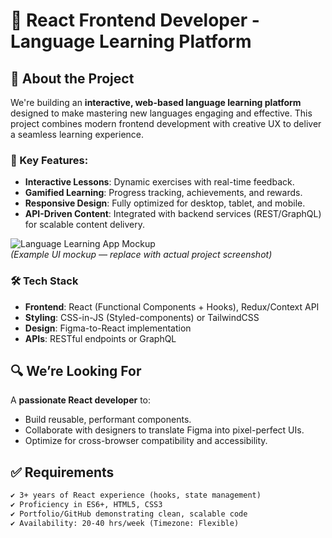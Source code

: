 # 🚀 React Frontend Developer - Language Learning Platform  

## 📌 About the Project  
We're building an **interactive, web-based language learning platform** designed to make mastering new languages engaging and effective. This project combines modern frontend development with creative UX to deliver a seamless learning experience.  

### 🌟 Key Features:  
- **Interactive Lessons**: Dynamic exercises with real-time feedback.  
- **Gamified Learning**: Progress tracking, achievements, and rewards.  
- **Responsive Design**: Fully optimized for desktop, tablet, and mobile.  
- **API-Driven Content**: Integrated with backend services (REST/GraphQL) for scalable content delivery.  

![Language Learning App Mockup](https://via.placeholder.com/800x400.png?text=Language+Learning+Platform+UI)  
*(Example UI mockup — replace with actual project screenshot)*  

### 🛠 Tech Stack  
- **Frontend**: React (Functional Components + Hooks), Redux/Context API  
- **Styling**: CSS-in-JS (Styled-components) or TailwindCSS  
- **Design**: Figma-to-React implementation  
- **APIs**: RESTful endpoints or GraphQL  

## 🔍 We’re Looking For  
A **passionate React developer** to:  
- Build reusable, performant components.  
- Collaborate with designers to translate Figma into pixel-perfect UIs.  
- Optimize for cross-browser compatibility and accessibility.  

## ✅ Requirements  
```html
✔️ 3+ years of React experience (hooks, state management)  
✔️ Proficiency in ES6+, HTML5, CSS3  
✔️ Portfolio/GitHub demonstrating clean, scalable code  
✔️ Availability: 20-40 hrs/week (Timezone: Flexible)  
